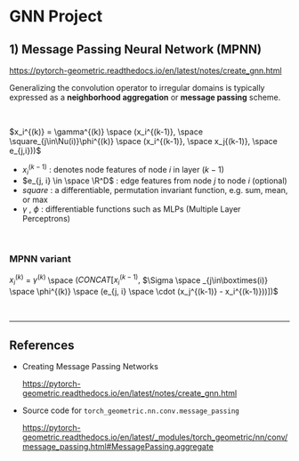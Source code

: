 # GNN Project 

## 1) Message Passing Neural Network (MPNN)
https://pytorch-geometric.readthedocs.io/en/latest/notes/create_gnn.html

Generalizing the convolution operator to irregular domains is typically expressed as a **neighborhood aggregation** or **message passing** scheme.

</br>

$x_i^{(k)} =  \gamma^{(k)} \space (x_i^{(k-1)}, \space \square_{j\in\Nu(i)}\phi^{(k)} \space (x_i^{(k-1)}, \space x_j{(k-1)}, \space e_{j,i}))$

- $x_i^{(k-1)}$ : denotes node features of node $i$ in layer $(k-1)$ 
- $e_{j, i} \in \space \R^D$ : edge features from node $j$ to node $i$ (optional) 
- $square$ : a differentiable, permutation invariant function, e.g. sum, mean, or max 
- $\gamma$ , $\phi$ : differentiable functions such as MLPs (Multiple Layer Perceptrons) 

</br>  

### MPNN variant

$x_i^{(k)}$ $=$ $\gamma^{(k)}$ \space $(CONCAT[x_i^{(k-1)},$ $\Sigma \space _{j\in\boxtimes(i)} \space \phi^{(k)} \space (e_{j, i} \space \cdot (x_j^{(k-1)} - x_i^{(k-1)}))])$

</br>

***

## References 
- Creating Message Passing Networks
  
  https://pytorch-geometric.readthedocs.io/en/latest/notes/create_gnn.html

- Source code for `torch_geometric.nn.conv.message_passing`
  
  https://pytorch-geometric.readthedocs.io/en/latest/_modules/torch_geometric/nn/conv/message_passing.html#MessagePassing.aggregate

